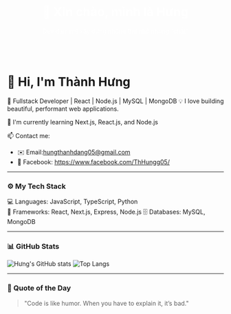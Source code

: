 <div align="center" style="background-image: url('https://i.imgur.com/xxxxxx.jpg'); background-size: cover; padding: 40px;">
  <h1 style="color:white;">👋 Xin chào, mình là Hưng</h1>
  <p style="color:white;">Dev đam mê xây dựng những thứ nhỏ nhưng “chất”</p>
</div>

# 👋 Hi, I'm Thành Hưng

🚀 Fullstack Developer | React | Node.js | MySQL  | MongoDB
💡 I love building beautiful, performant web applications.

🌱 I'm currently learning Next.js, React.js, and Node.js

📫 Contact me:  
- ✉️ Email:hungthanhdang05@gmail.com  
- 📘 Facebook: https://www.facebook.com/ThHungg05/


---

### ⚙️ My Tech Stack
💻 Languages: JavaScript, TypeScript, Python  
🧰 Frameworks: React, Next.js, Express, Node.js
🗄️ Databases: MySQL, MongoDB  

---

### 📊 GitHub Stats
![Hưng's GitHub stats](https://github-readme-stats.vercel.app/api?username=thanhhungdev&show_icons=true&theme=radical)
![Top Langs](https://github-readme-stats.vercel.app/api/top-langs/?username=thanhhungdev&layout=compact&theme=radical)

---

### 🧠 Quote of the Day
> "Code is like humor. When you have to explain it, it’s bad."
